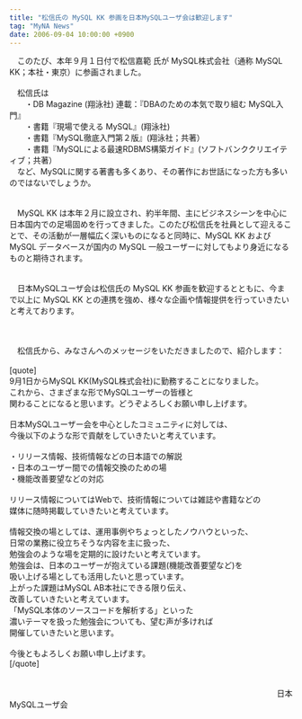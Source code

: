 ```yaml
---
title: "松信氏の MySQL KK 参画を日本MySQLユーザ会は歓迎します"
tag: "MyNA News"
date: 2006-09-04 10:00:00 +0900
---
```


　このたび、本年９月１日付で松信嘉範 氏が MySQL株式会社（通称 MySQL KK；本社・東京）に参画されました。<br>
<br>
　松信氏は <br>
　　・DB Magazine (翔泳社) 連載：『DBAのための本気で取り組む MySQL入門』<br>
　　・書籍『現場で使える MySQL』(翔泳社)<br>
　　・書籍『MySQL徹底入門第２版』(翔泳社；共著）<br>
　　・書籍『MySQLによる最速RDBMS構築ガイド』(ソフトバンククリエイティブ；共著）<br>
　など、MySQLに関する著書も多くあり、その著作にお世話になった方も多いのではないでしょうか。<br>
<br>
<br>
　MySQL KK は本年２月に設立され、約半年間、主にビジネスシーンを中心に日本国内での足場固めを行ってきました。このたび松信氏を社員として迎えることで、その活動が一層幅広く深いものになると同時に、MySQL KK および MySQL データベースが国内の MySQL 一般ユーザーに対してもより身近になるものと期待されます。<br>
<br>
<br>
　日本MySQLユーザ会は松信氏の MySQL KK 参画を歓迎するとともに、今まで以上に MySQL KK との連携を強め、様々な企画や情報提供を行っていきたいと考えております。<br>
<br>
<br>
<br>
　松信氏から、みなさんへのメッセージをいただきましたので、紹介します：<br>
<br>
[quote]<br>
9月1日からMySQL KK(MySQL株式会社)に勤務することになりました。<br>
これから、さまざまな形でMySQLユーザーの皆様と<br>
関わることになると思います。どうぞよろしくお願い申し上げます。<br>
<br>
日本MySQLユーザー会を中心としたコミュニティに対しては、<br>
今後以下のような形で貢献をしていきたいと考えています。<br>
<br>
・リリース情報、技術情報などの日本語での解説<br>
・日本のユーザー間での情報交換のための場<br>
・機能改善要望などの対応<br>
<br>
リリース情報についてはWebで、技術情報については雑誌や書籍などの<br>
媒体に随時掲載していきたいと考えています。<br>
<br>
情報交換の場としては、運用事例やちょっとしたノウハウといった、<br>
日常の業務に役立ちそうな内容を主に扱った、<br>
勉強会のような場を定期的に設けたいと考えています。<br>
勉強会は、日本のユーザーが抱えている課題(機能改善要望など)を<br>
吸い上げる場としても活用したいと思っています。<br>
上がった課題はMySQL AB本社にできる限り伝え、<br>
改善していきたいと考えています。<br>
「MySQL本体のソースコードを解析する」といった<br>
濃いテーマを扱った勉強会についても、望む声が多ければ<br>
開催していきたいと思います。<br>
<br>
今後ともよろしくお願い申し上げます。<br>
[/quote]<br>
<br>
<br>
　　　　　　　　　　　　　　　　　　　　　　　　　　　　　　　　　　日本MySQLユーザ会<br>
<br>
<br>
